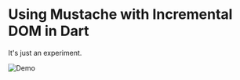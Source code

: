 # Using Mustache with Incremental DOM in Dart

It's just an experiment.

![Demo](http://i.imgur.com/CgWwVHB.gif)
